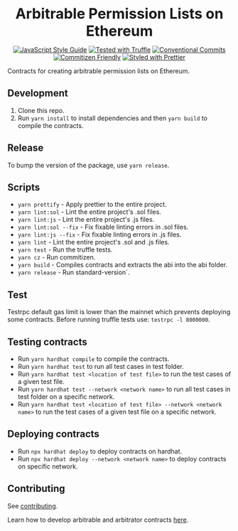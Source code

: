 <p align="center">
  <b style="font-size: 32px;">Arbitrable Permission Lists on Ethereum</b>
</p>

<p align="center">
  <a href="https://standardjs.com"><img src="https://img.shields.io/badge/code_style-standard-brightgreen.svg" alt="JavaScript Style Guide"></a>
  <a href="https://github.com/trufflesuite/truffle"><img src="https://img.shields.io/badge/tested%20with-truffle-red.svg" alt="Tested with Truffle"></a>
  <a href="https://conventionalcommits.org"><img src="https://img.shields.io/badge/Conventional%20Commits-1.0.0-yellow.svg" alt="Conventional Commits"></a>
  <a href="http://commitizen.github.io/cz-cli/"><img src="https://img.shields.io/badge/commitizen-friendly-brightgreen.svg" alt="Commitizen Friendly"></a>
  <a href="https://github.com/prettier/prettier"><img src="https://img.shields.io/badge/styled_with-prettier-ff69b4.svg" alt="Styled with Prettier"></a>
</p>

Contracts for creating arbitrable permission lists on Ethereum.

## Development

1.  Clone this repo.
2.  Run `yarn install` to install dependencies and then `yarn build` to compile the contracts.

## Release

To bump the version of the package, use `yarn release`.

## Scripts

- `yarn prettify` - Apply prettier to the entire project.
- `yarn lint:sol` - Lint the entire project's .sol files.
- `yarn lint:js` - Lint the entire project's .js files.
- `yarn lint:sol --fix` - Fix fixable linting errors in .sol files.
- `yarn lint:js --fix` - Fix fixable linting errors in .js files.
- `yarn lint` - Lint the entire project's .sol and .js files.
- `yarn test` - Run the truffle tests.
- `yarn cz` - Run commitizen.
- `yarn build` - Compiles contracts and extracts the abi into the abi folder.
- `yarn release` - Run standard-version`.

## Test

Testrpc default gas limit is lower than the mainnet which prevents deploying some contracts. Before running truffle tests use:
`testrpc -l 8000000`.

## Testing contracts

- Run `yarn hardhat compile` to compile the contracts.
- Run `yarn hardhat test` to run all test cases in test folder.
- Run `yarn hardhat test <location of test file>` to run the test cases  of a given test file.
- Run `yarn hardhat test --network <network name>` to run all test cases in test folder on a specific network.
- Run `yarn hardhat test <location of test file> --network <network name>` to run the test cases of a given test file on a specific network.

## Deploying contracts
- Run `npx hardhat deploy` to deploy contracts on hardhat.
- Run `npx hardhat deploy --network <network name>` to deploy contracts on specific network.

## Contributing

See [contributing](https://kleros.gitbook.io/contributing-md/).

Learn how to develop arbitrable and arbitrator contracts [here](https://erc-792.readthedocs.io/en/latest/).